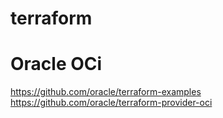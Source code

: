 # terraform
# Oracle OCi
https://github.com/oracle/terraform-examples
https://github.com/oracle/terraform-provider-oci
